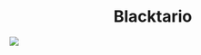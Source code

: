 <h1 align="center">Blacktario</h1>
<img src="https://lanyard-profile-readme.vercel.app/api/898947935528689764">

